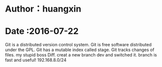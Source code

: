 # Author：huangxin
# Date :2016-07-22
Git is a distributed version control system.
Git is free software distributed under the GPL.
Git has a mutable index called stage.
Git tracks changes of files.
my stupid boss Diff.
creat a new branch dev and switched it.
branch is fast and useful!
192.168.8.0/24
